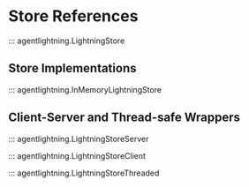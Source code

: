# Store References

::: agentlightning.LightningStore

## Store Implementations

::: agentlightning.InMemoryLightningStore

## Client-Server and Thread-safe Wrappers

::: agentlightning.LightningStoreServer

::: agentlightning.LightningStoreClient

::: agentlightning.LightningStoreThreaded
